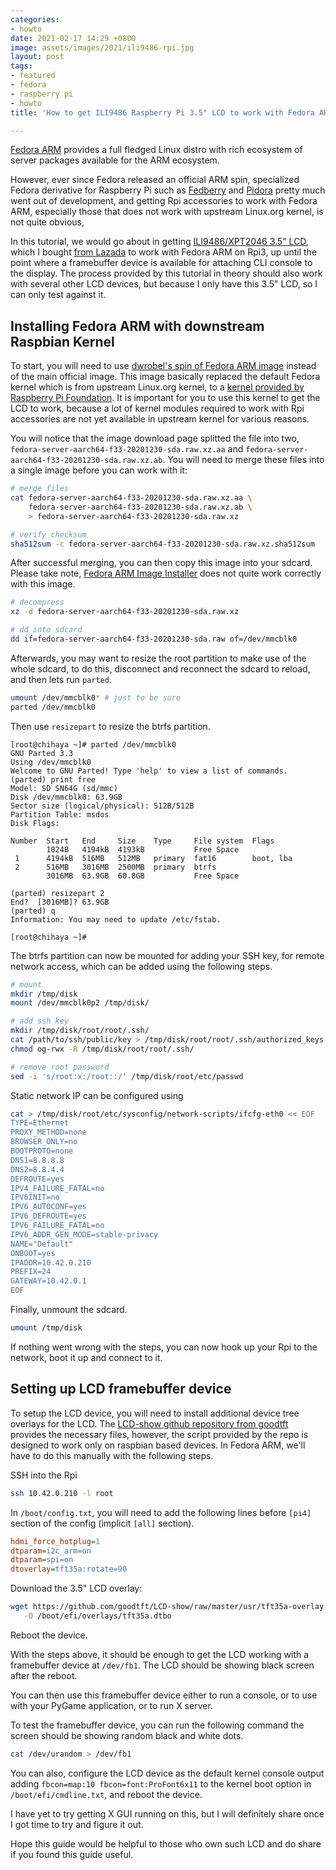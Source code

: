 ```yaml
---
categories:
- howto
date: 2021-02-17 14:29 +0800
image: assets/images/2021/ili9486-rpi.jpg
layout: post
tags:
- featured
- fedora
- raspberry pi
- howto
title: 'How to get ILI9486 Raspberry Pi 3.5" LCD to work with Fedora ARM '

---
```

[Fedora ARM](https://arm.fedoraproject.org/) provides a full fledged Linux distro 
with rich ecosystem of server packages available for the ARM ecosystem.

However, ever since Fedora released an official ARM spin, specialized Fedora
derivative for Raspberry Pi such as [Fedberry](https://github.com/fedberry/fedberry)
and [Pidora](http://pidora.ca) pretty much went out of development, and getting 
Rpi accessories to work with Fedora ARM, especially those that does not work with 
upstream Linux.org kernel, is not quite obvious,

In this tutorial, we would go about in getting [ILI9486/XPT2046 3.5" LCD](
http://www.lcdwiki.com/3.5inch_RPi_Display), which I bought [from Lazada](
https://c.lazada.com.my/t/c.Y5Zo03?url=https%3A%2F%2Fwww.lazada.com.my%2Fproducts%2Fsuhuo-35-320480-tft-touch-screen-lcd-display-case-for-raspberry-pi-a-b-a-2b-3b-3b-i1199146314-s3518982705.html&)
to work with Fedora ARM on Rpi3, up until the point where a framebuffer device is available 
for attaching CLI console to the display. The process provided by 
this tutorial in theory should also work with several other LCD devices, but because 
I only have this 3.5" LCD, so I can only test against it.

Installing Fedora ARM with downstream Raspbian Kernel
-------------------------------------------------------

To start, you will need to use [dwrobel's spin of Fedora ARM image](
https://bintray.com/dwrobel/fda-images/server/aarch64-f33-20201230#files)
instead of the main official image. This image basically replaced the default Fedora
kernel which is from upstream Linux.org kernel, to a [kernel provided by Raspberry Pi Foundation](
https://github.com/raspberrypi/linux). It is important for you to use this kernel to 
get the LCD to work, because a lot of kernel modules required to work with Rpi accessories
are not yet available in upstream kernel for various reasons. 

You will notice that the image download page splitted the file into two, 
`fedora-server-aarch64-f33-20201230-sda.raw.xz.aa`
and `fedora-server-aarch64-f33-20201230-sda.raw.xz.ab`. You will need to merge these files into
a single image before you can work with it:

```bash
# merge files
cat fedora-server-aarch64-f33-20201230-sda.raw.xz.aa \
    fedora-server-aarch64-f33-20201230-sda.raw.xz.ab \
    > fedora-server-aarch64-f33-20201230-sda.raw.xz

# verify checksum
sha512sum -c fedora-server-aarch64-f33-20201230-sda.raw.xz.sha512sum
```

After successful merging, you can then copy this image into your sdcard. 
Please take note, [Fedora ARM Image Installer](
https://fedoraproject.org/wiki/Architectures/ARM/Installation#Arm_Image_Installer) 
does not quite work correctly with this image.

```bash
# decompress
xz -d fedora-server-aarch64-f33-20201230-sda.raw.xz 

# dd into sdcard
dd if=fedora-server-aarch64-f33-20201230-sda.raw of=/dev/mmcblk0 
```

Afterwards, you may want to resize the root partition to make use
of the whole sdcard, to do this, disconnect and reconnect the sdcard
to reload, and then lets run `parted`.

```bash
umount /dev/mmcblk0* # just to be sure
parted /dev/mmcblk0
```

Then use `resizepart` to resize the btrfs partition.

```console
[root@chihaya ~]# parted /dev/mmcblk0                                     
GNU Parted 3.3
Using /dev/mmcblk0
Welcome to GNU Parted! Type 'help' to view a list of commands.
(parted) print free                                                       
Model: SD SN64G (sd/mmc)
Disk /dev/mmcblk0: 63.9GB
Sector size (logical/physical): 512B/512B
Partition Table: msdos
Disk Flags: 

Number  Start   End     Size    Type     File system  Flags
        1024B   4194kB  4193kB           Free Space
 1      4194kB  516MB   512MB   primary  fat16        boot, lba
 2      516MB   3016MB  2500MB  primary  btrfs
        3016MB  63.9GB  60.8GB           Free Space

(parted) resizepart 2                                                     
End?  [3016MB]? 63.9GB                                                    
(parted) q
Information: You may need to update /etc/fstab.

[root@chihaya ~]#        
```

The btrfs partition can now be mounted for adding your SSH key,
for remote network access, which can be added using the following 
steps.

```bash
# mount
mkdir /tmp/disk
mount /dev/mmcblk0p2 /tmp/disk/

# add ssh key
mkdir /tmp/disk/root/root/.ssh/
cat /path/to/ssh/public/key > /tmp/disk/root/root/.ssh/authorized_keys
chmod og-rwx -R /tmp/disk/root/root/.ssh/

# remove root password 
sed -i 's/root:x:/root::/' /tmp/disk/root/etc/passwd

```

Static network IP can be configured using 

```bash
cat > /tmp/disk/root/etc/sysconfig/network-scripts/ifcfg-eth0 << EOF
TYPE=Ethernet
PROXY_METHOD=none
BROWSER_ONLY=no
BOOTPROTO=none
DNS1=8.8.8.8
DNS2=8.8.4.4
DEFROUTE=yes
IPV4_FAILURE_FATAL=no
IPV6INIT=no
IPV6_AUTOCONF=yes
IPV6_DEFROUTE=yes
IPV6_FAILURE_FATAL=no
IPV6_ADDR_GEN_MODE=stable-privacy
NAME="Default"
ONBOOT=yes
IPADDR=10.42.0.210
PREFIX=24
GATEWAY=10.42.0.1
EOF
```

Finally, unmount the sdcard.

```bash
umount /tmp/disk
```

If nothing went wrong with the steps, you can now hook up your Rpi
to the network, boot it up and connect to it.

Setting up LCD framebuffer device
----------------------------------

To setup the LCD device, you will need to install additional device tree overlays
for the LCD. The [LCD-show github repository from goodtft](https://github.com/goodtft/LCD-show/) provides
the necessary files, however, the script provided by the repo is designed to work only
on raspbian based devices. In Fedora ARM, we'll have to do this manually with
the following steps.

SSH into the Rpi

```bash
ssh 10.42.0.210 -l root
```

In `/boot/config.txt`, you will need to add the following lines
before `[pi4]` section of the config (implicit `[all]` section).

```ini
hdmi_force_hotplug=1
dtparam=i2c_arm=on
dtparam=spi=on
dtoverlay=tft35a:rotate=90
```

Download the 3.5" LCD overlay:

```bash
wget https://github.com/goodtft/LCD-show/raw/master/usr/tft35a-overlay.dtb \
   -O /boot/efi/overlays/tft35a.dtbo
```

Reboot the device.

With the steps above, it should be enough to get the LCD working with a
framebuffer device at `/dev/fb1`. The LCD should be showing black screen after
the reboot. 

You can then use this framebuffer device either to run a console, or to use 
with your PyGame application, or to run X server. 

To test the framebuffer device, you can run the following command the screen
should be showing random black and white dots.

```bash
cat /dev/urandom > /dev/fb1
```

You can also, configure the LCD device as the default kernel console output
adding `fbcon=map:10 fbcon=font:ProFont6x11` to the kernel boot option in 
`/boot/efi/cmdline.txt`, and reboot the device.

I have yet to try getting X GUI running on this, but I will definitely share
once I got time to try and figure it out. 

Hope this guide would be helpful to those who own such LCD and do share if 
you found this guide useful.
